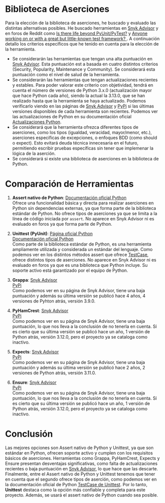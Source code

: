 # Biblioteca de Aserciones

Para la elección de la biblioteca de aserciones, he buscado y evaluado las distintas alternativas posibles. He buscado herramientas en [Snyk Advisor](https://snyk.io/advisor/) y en foros de Reddit como [Is there life beyond PyUnit/PyTest?](https://www.reddit.com/r/Python/comments/1gbxrho/anyone_working_on_or_with_a_great_but_littleknown/) y [Anyone working on or with a great but little-known test framework? ](https://www.reddit.com/r/Python/comments/1gbxrho/anyone_working_on_or_with_a_great_but_littleknown/). A continuación detallo los criterios específicos que he tenido en cuenta para la elección de la herramienta. 

- Se considerarán las herramientas que tengan una alta puntuación en [Snyk Advisor](https://snyk.io/advisor/). Esta puntuación est
a basada en cuatro distintos criterios (Security, Popularity, Maintenance y Community). Se considerará esta puntuación como el nivel de salud de la herramienta. 
- Se considerarán las herramientas que tengan actualizaciones recientes y estables. Para poder valorar este criterio con objetividad, tendrá en cuenta el número de versiones de Python 3.x.0 (actualización mayor que hace Python cada año), siendo la actual la 3.13.0, que se han realizado hasta que la herramienta se haya actualizado. Podemos verificarlo viendo en las páginas de [Snyk Advisor](https://snyk.io/advisor/) y [PyPi](https://pypi.org/) si las últimas versiones disponibles de cada herramienta son recientes. Podemos ver las actualizaciones de Python en su documentación oficial [Actualizaciones Python](https://www.python.org/doc/versions/).  
- Se considerará que la herramienta ofrezca diferentes tipos de aserciones, como los tipos (igualdad, veracidad, mayor/menor, etc.), aserciones específicas de excepciones, o enfoques BDD (como should o expect). Esto evitará deuda técnica innecesaria en el futuro, permitiendo escribir pruebas específicas sin tener que implemenar la lógica de la aserción.  
- Se considerará si existe una biblioteca de aserciones en la biblioteca de Python.   

# Comparación de Herramientas

1. **Assert nativo de Python**:
    [Documentación oficial Python](https://docs.python.org/3/reference/simple_stmts.html#the-assert-statement)  
    Ofrece una funcionalidad básica y directa para realizar aserciones en Python sin dependencias externas, ya que forma parte de la biblioteca estándar de Python. No ofrece tipos de aserciones ya que se limita a la línea de código iniciada por `assert`. No aparece en Snyk Advisor ni es evaluado en foros ya que forma parte de Python. 

2. **Unittest (PyUnit)**:
    [Página oficial Python](https://github.com/python/cpython/tree/main/Lib/unittest)  
    [Documentación oficial Python](https://docs.python.org/es/3/library/unittest.html)   
    Como parte de la biblioteca estándar de Python, es una herramienta ampliamente utilizada y considerada un estándar del lenguaje. Como podemos ver en los distintos métodos assert que ofrece [TestCase](https://docs.python.org/es/3/library/unittest.html#unittest.TestCase), ofrece distintos tipos de aserciones. No aparece en Snyk Advisor ni es evaluado en foros ya que es una biblioteca que Python incluye. Su soporte activo está garantizado por el equipo de Python.  

3. **Grappa**:
    [Snyk Advisor](https://snyk.io/advisor/python/grappa)  
    [PyPi](https://pypi.org/project/grappa/)  
    Como podemos ver en su página de Snyk Advisor, tiene una baja puntuación y además su última versión se publicó hace 4 años, 4 versiones de Pyhton atrás, versión 3.9.0. 

4. **PyHamCrest**:
    [Snyk Advisor](https://snyk.io/advisor/python/pyhamcrest)  
    [PyPi](https://pypi.org/project/PyHamcrest/)  
    Como podemos ver en su página de Snyk Advisor, tiene una baja puntuación, lo que nos lleva a la conclusión de no tenerla en cuenta. Sí es cierto que su última versión se publicó hace un año, 1 versión de Python atrás, versión 3.12.0, pero el proyecto ya se cataloga como inactivo.  

5. **Expects**:
    [Snyk Advisor](https://snyk.io/advisor/python/expects)  
    [PyPi](https://pypi.org/project/expects/)    
    Como podemos ver en su página de Snyk Advisor, tiene una baja puntuación y además su última versión se publicó hace 2 años, 2 versiones de Python atrás, versión 3.11.0.  

6. **Ensure**:
    [Snyk Advisor](https://snyk.io/advisor/python/ensure)  
    [PyPi](https://pypi.org/project/ensure/)  
    Como podemos ver en su página de Snyk Advisor, tiene una baja puntuación, lo que nos lleva a la conclusión de no tenerla en cuenta. Sí es cierto que su última versión se publicó hace un año, 1 versión de Python atrás, versión 3.12.0, pero el proyecto ya se cataloga como inactivo.    

# Conclusión

Las mejores opciones son Assert nativo de Python y Unittest, ya que son estándar en Python, ofrecen soporte activo y cumplen con los requisitos básicos de aserciones. Herramientas como Grappa, PyHamCrest, Expects y Ensure presentan desventajas significativas, como falta de actualizaciones recientes o baja puntuación en [Snyk Advisor](https://snyk.io/advisor/), lo que hace que las descarte. Finalmente, entre el Assert nativo de Python y Unittest tenemos que tener en cuenta que el segundo ofrece tipos de aserción, como podemos ver en la documentación oficial de Python [TestCase de Unittest](https://docs.python.org/es/3/library/unittest.html#unittest.TestCase). Por lo tanto, **Unittest** destaca como la opción más confiable y completa para este proyecto. Además, se usará el assert nativo de Python cuando sea posible. 

